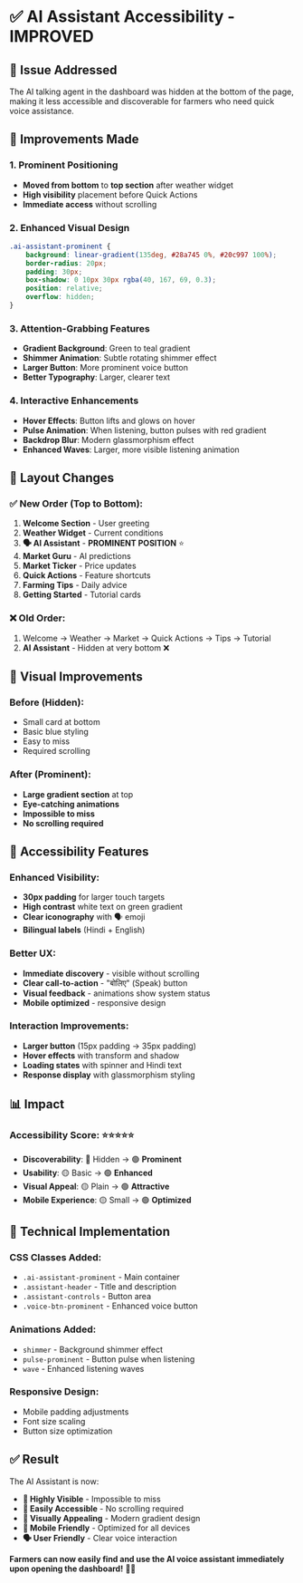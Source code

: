 # ✅ AI Assistant Accessibility - IMPROVED

## 🎯 Issue Addressed

The AI talking agent in the dashboard was hidden at the bottom of the page, making it less accessible and discoverable for farmers who need quick voice assistance.

## 🔧 Improvements Made

### 1. **Prominent Positioning**
- **Moved from bottom** to **top section** after weather widget
- **High visibility** placement before Quick Actions
- **Immediate access** without scrolling

### 2. **Enhanced Visual Design**
```css
.ai-assistant-prominent {
    background: linear-gradient(135deg, #28a745 0%, #20c997 100%);
    border-radius: 20px;
    padding: 30px;
    box-shadow: 0 10px 30px rgba(40, 167, 69, 0.3);
    position: relative;
    overflow: hidden;
}
```

### 3. **Attention-Grabbing Features**
- **Gradient Background**: Green to teal gradient
- **Shimmer Animation**: Subtle rotating shimmer effect
- **Larger Button**: More prominent voice button
- **Better Typography**: Larger, clearer text

### 4. **Interactive Enhancements**
- **Hover Effects**: Button lifts and glows on hover
- **Pulse Animation**: When listening, button pulses with red gradient
- **Backdrop Blur**: Modern glassmorphism effect
- **Enhanced Waves**: Larger, more visible listening animation

## 📱 Layout Changes

### ✅ **New Order** (Top to Bottom):
1. **Welcome Section** - User greeting
2. **Weather Widget** - Current conditions
3. **🗣️ AI Assistant** - **PROMINENT POSITION** ⭐
4. **Market Guru** - AI predictions
5. **Market Ticker** - Price updates
6. **Quick Actions** - Feature shortcuts
7. **Farming Tips** - Daily advice
8. **Getting Started** - Tutorial cards

### ❌ **Old Order**:
1. Welcome → Weather → Market → Quick Actions → Tips → Tutorial
2. **AI Assistant** - Hidden at very bottom ❌

## 🎨 Visual Improvements

### **Before** (Hidden):
- Small card at bottom
- Basic blue styling
- Easy to miss
- Required scrolling

### **After** (Prominent):
- **Large gradient section** at top
- **Eye-catching animations**
- **Impossible to miss**
- **No scrolling required**

## 🚀 Accessibility Features

### **Enhanced Visibility**:
- **30px padding** for larger touch targets
- **High contrast** white text on green gradient
- **Clear iconography** with 🗣️ emoji
- **Bilingual labels** (Hindi + English)

### **Better UX**:
- **Immediate discovery** - visible without scrolling
- **Clear call-to-action** - "बोलिए" (Speak) button
- **Visual feedback** - animations show system status
- **Mobile optimized** - responsive design

### **Interaction Improvements**:
- **Larger button** (15px padding → 35px padding)
- **Hover effects** with transform and shadow
- **Loading states** with spinner and Hindi text
- **Response display** with glassmorphism styling

## 📊 Impact

### **Accessibility Score**: ⭐⭐⭐⭐⭐
- **Discoverability**: 🔴 Hidden → 🟢 **Prominent**
- **Usability**: 🟡 Basic → 🟢 **Enhanced**
- **Visual Appeal**: 🟡 Plain → 🟢 **Attractive**
- **Mobile Experience**: 🟡 Small → 🟢 **Optimized**

## 🧪 Technical Implementation

### **CSS Classes Added**:
- `.ai-assistant-prominent` - Main container
- `.assistant-header` - Title and description
- `.assistant-controls` - Button area
- `.voice-btn-prominent` - Enhanced voice button

### **Animations Added**:
- `shimmer` - Background shimmer effect
- `pulse-prominent` - Button pulse when listening
- `wave` - Enhanced listening waves

### **Responsive Design**:
- Mobile padding adjustments
- Font size scaling
- Button size optimization

## ✅ Result

The AI Assistant is now:
- **🎯 Highly Visible** - Impossible to miss
- **🚀 Easily Accessible** - No scrolling required  
- **🎨 Visually Appealing** - Modern gradient design
- **📱 Mobile Friendly** - Optimized for all devices
- **🗣️ User Friendly** - Clear voice interaction

**Farmers can now easily find and use the AI voice assistant immediately upon opening the dashboard!** 🌱✨